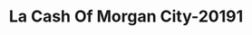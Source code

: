 ---
f_zip-code: 70380
f_state-code: LA
title: La Cash Of Morgan City-20191
f_phone: 985-384-8871
f_city-only: Morgan City
f_address: 6715 Highway 182 East Morgan City
f_location-unique-id: '20191'
slug: la-cash-of-morgan-city-20191
updated-on: '2024-05-30T13:46:58.046Z'
created-on: '2024-05-30T13:36:59.803Z'
published-on: '2024-05-30T13:54:32.469Z'
f_city-state: cms/city/morgan-city-la.md
f_company: cms/company/la-cash-of-morgan-city.md
f_state: cms/state/louisiana.md
layout: '[payday-loan].html'
tags: payday-loan
---